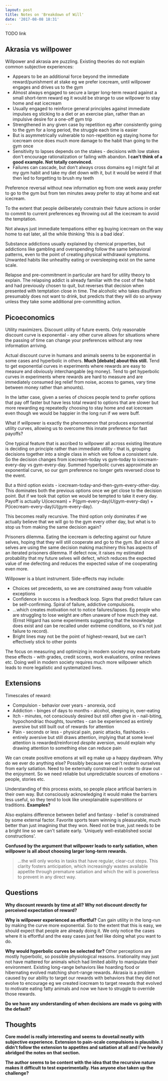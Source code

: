 ```yaml
---
layout: post
title: Notes on 'Breakdown of Will'
date: '2017-08-08 18:31'
---
```


TODO link

## Akrasia vs willpower

Willpower and akrasia are puzzling. Existing theories do not explain common subjective experiences:

* Appears to be an additional force beyond the immediate reward/punishment at stake eg we prefer icecream, until willpower engages and drives us to the gym
* Almost always engaged to secure a larger long-term reward against a small short-term reward eg it would be strange to use willpower to stay home and eat icecream
* Usually engaged to reinforce general principles against immediate impulses eg sticking to a diet or an exercise plan, rather than an impulsive desire for a one-off gym trip
* Strengthened in any given case by repetition eg after consistently going to the gym for a long period, the struggle each time is easier
* But is asymmetrically vulnerable to non-repetition eg staying home for icecream once does much more damage to the habit than going to the gym once
* Sensitivity to lapses depends on the stakes - decisions with low stakes don't encourage rationalization or failing with abandon. __I can't think of a good example. Not totally convinced.__ 
* Failures can cascade, but don't always cross domains eg I might fail at my gym habit and take my diet down with it, but it would be weird if that then led to forgetting to brush my teeth

Preference reversal without new information eg from one week away prefer to go to the gym but from ten minutes away prefer to stay at home and eat icecream. 

To the extent that people deliberately constrain their future actions in order to commit to current preferences eg throwing out all the icecream to avoid the temptation.

Not always just immediate tempations either eg buying icecream on the way home to eat later, all the while thinking 'this is a bad idea'.

Substance addictions usually explained by chemical properties, but addictions like gambling and overspending follow the same behavioral patterns, even to the point of creating physical withdrawal symptoms. Unwanted habits like unhealthy eating or oversleeping exist on the same scale.

Relapse and pre-commitment in particular are hard for utility theory to explain. The relapsing addict is already familiar with the cost of the habit and had previously chosen to quit, but reverses that decision when presented with temptation close in time. The alcoholic who takes disulfiram presumably does not want to drink, but predicts that they will do so anyway unless they take some additional pre-committing action. 

## Picoeconomics

Utility maximizers. Discount utility of future events. Only reasonable discount curve is exponential - any other curve allows for situations where the passing of time can change your preferences without any new information arriving. 

Actual discount curve in humans and animals seems to be exponential in some cases and hyperbolic in others.  __Much [debate] about this still.__ Tend to get exponential curves in experiments where rewards are easy to measure and obviously interchangable (eg money). Tend to get hyperbolic curves in experiments where rewards are hard to measure and are immediately consumed (eg relief from noise, access to games, vary time between money rather than amounts).

In the latter case, given a series of choices people tend to prefer options that pay off faster but have less total reward to options that are slower but more rewarding eg repeatedly choosing to stay home and eat icecream even though we would be happier in the long run if we were buff.

What if willpower is exactly the phenomenon that produces exponential utility curves, allowing us to overcome this innate preference for fast payoffs?

One typical feature that is ascribed to willpower all across existing literature is deciding on principle rather than immediate utility - that is, grouping decisions together into a single class in which we follow a consistent rule. So the decision changes from icecream-today vs gym-today to icecream-every-day vs gym-every-day. Summed hyperbolic curves approximate an exponential curve, so our gym preference no longer gets reversed close to the event.

But a third option exists - icecream-today-and-then-gym-every-other-day. This dominates both the previous options once we get close to the decision point. But if we took that option we would be tempted to take it every day. Payoff is actually U(icecream) + P(gym-every-day)U(gym-every-day) + P(icecream-every-day)U(gym-every-day).

This becomes really recursive. The third option only dominates if we actually believe that we will go to the gym every other day, but what is to stop us from making the same decision again?

Prisoners dilemma. Eating the icecream is defecting against our future selves, hoping that they will still cooperate and go to the gym. But since all selves are using the same decision making machinery this has aspects of an iterated prisoners dilemma. If defect now, it raises my estimated probability that my future selves will defect, which reduces the expected value of me defecting and reduces the expected value of me cooperating even more.

Willpower is a blunt instrument. Side-effects may include:

* Choices set precedents, so we are constrained away from valuable exceptions
* Confidence in success is a feedback loop. Signs that predict failure can be self-confirming. Spiral of failure, addictive compulsions.
* ...which creates motivation not to notice failures/lapses. Eg people who are struggling to lose weight are often unaware of how much they eat. (Ernst Hilgard has some experiments suggesting that the knowledge does exist and can be recalled under extreme conditions, so it's not just failure to record).
* Bright lines may not be the point of highest-reward, but we can't effectively stick to other points

The focus on measuring and optimizing in modern society may exacerbate these effects - with grades, credit scores, work evaluations, online reviews etc. Doing well in modern society requires much more willpower which leads to more legalistic and systematized lives.

## Extensions

Timescales of reward:

* Compulsion - behavior over years - anorexia, ocd
* Addiction - binges of days to months - alcohol, sleeping in, over-eating
* Itch - minutes, not consciously desired but still often give in - nail-biting, hypochondriac thoughts, tourettes - can be experienced as entirely aversive but still built out of rewards for attention
* Pain - seconds or less -  physical pain, panic attacks, flashbacks - entirely aversive but still draws attention, implying that at some level attention is rewarded/reinforced *despite* aversion, would explain why drawing attention to something else can reduce pain

We can create positive emotions at will eg make up a happy daydream. Why do we ever do anything else? Possibly because we can't restrain ourselves from early satiation. Need to be externally constrained in order to draw out the enjoyment. So we need reliable but unpredictable sources of emotions - people, stories etc.

Understanding of this process exists, so people place artificial barriers in their own way. But consciously acknowledging it would make the barriers less useful, so they tend to look like unexplainable superstitions or traditions. __Examples?__

Also explains difference between belief and fantasy - belief is constrained by some external factor. Favorite sports team winning is pleasurable, much better than just imagining that they won. Need not be true, just needs to be a bright line so we can't satiate early. 'Uniquely well-established social constructions'. 

__Confused by the argument that willpower leads to early satiation, when willpower is all about choosing larger long-term rewards.__

> ...the will only works in tasks that have regular, clear-cut steps. This clarity fosters anticipation, which increasingly wastes available appetite through premature satiation and which the will is powerless to prevent in any direct way.

## Questions

__Why discount rewards by time at all? Why not discount directly for perceived expectation of reward?__

__Why is willpower experienced as effortful?__ Can gain utility in the long-run by making the curve more exponential. So to the extent that this is easy, we should expect that people are already doing it. We only notice the cases where it is effortful and the easy cases just feel like doing what you want to do.

__Why would hyperbolic curves be selected for?__ Other perceptions are mostly hyperbolic, so possible physiological reasons. Irrationality may just not have mattered for animals which had limited ability to manipulate their environment. Existing long-range behaviors like hoarding food or hibernating evolved matching short-range rewards. Akrasia is a problem caused by our ability to target our rewards with behaviors that they did not evolve to encourage eg we created icecream to target rewards that evolved to motivate eating fatty animals and now we have to struggle to override those rewards. 

__Do we have any understanding of when decisions are made vs going with the default?__

## Thoughts

__Core model is really interesting and seems to dovetail neatly with subjective experience. Extension to pain-scale compulsions is plausible. I didn't follow the extension to appetites and satiation at all and I've heavily abridged the notes on that section.__

__The author seems to be content with the idea that the recursive nature makes it difficult to test experimentally. Has anyone else taken up the challenge?__
